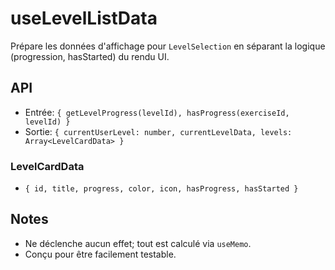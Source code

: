 # useLevelListData

Prépare les données d'affichage pour `LevelSelection` en séparant la logique (progression, hasStarted) du rendu UI.

## API
- Entrée: `{ getLevelProgress(levelId), hasProgress(exerciseId, levelId) }`
- Sortie: `{ currentUserLevel: number, currentLevelData, levels: Array<LevelCardData> }`

### LevelCardData
- `{ id, title, progress, color, icon, hasProgress, hasStarted }`

## Notes
- Ne déclenche aucun effet; tout est calculé via `useMemo`.
- Conçu pour être facilement testable.
